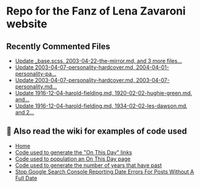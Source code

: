 # Repo for the Fanz of Lena Zavaroni website

## Recently Commented Files
<!-- BLOG-POST-LIST:START -->
- [Update _base.scss, 2003-04-22-the-mirror.md, and 3 more files...](https://github.com/FanzOfLenaZavaroni/fanzoflenazavaroni.github.io/commit/bd3e2d911873a9def00d80e1de0453d388c16936)
- [Update 2003-04-07-personality-hardcover.md, 2004-04-01-personality-pa…](https://github.com/FanzOfLenaZavaroni/fanzoflenazavaroni.github.io/commit/03aefc2ace0ab4ebbb54bbda1f33abd7687cda81)
- [Update 2003-04-07-personality-hardcover.md, 2003-04-07-personality.md…](https://github.com/FanzOfLenaZavaroni/fanzoflenazavaroni.github.io/commit/de59423168e1f649b0d964f9786f2f1381efb384)
- [Update 1916-12-04-harold-fielding.md, 1920-02-02-hughie-green.md, and…](https://github.com/FanzOfLenaZavaroni/fanzoflenazavaroni.github.io/commit/34b5a6f69dcb2c94856b4710113d1f92349921a5)
- [Update 1916-12-04-harold-fielding.md, 1934-02-02-les-dawson.md, and 2…](https://github.com/FanzOfLenaZavaroni/fanzoflenazavaroni.github.io/commit/8590a4d6c752ce914aa2949fa27033334822080f)
<!-- BLOG-POST-LIST:END -->

## :notebook: Also read the wiki for examples of code used
* [Home](https://github.com/FanzOfLenaZavaroni/fanzoflenazavaroni.github.io/wiki)
* [Code used to generate the "On This Day" links](https://github.com/FanzOfLenaZavaroni/fanzoflenazavaroni.github.io/wiki/On-This-Day-Code)
* [Code used to population an On This Day page](https://github.com/FanzOfLenaZavaroni/fanzoflenazavaroni.github.io/wiki/Code-used-to-population-an-On-This-Day-page)
* [Code used to generate the number of years that have past](https://github.com/FanzOfLenaZavaroni/fanzoflenazavaroni.github.io/wiki/Number-of-years-gone-by-code)
* [Stop Google Search Console Reporting Date Errors For Posts Without A Full Date](https://github.com/FanzOfLenaZavaroni/fanzoflenazavaroni.github.io/wiki/Stop-Google-Search-Console-Reporting-Date-Errors-For-Posts-Without-A-Full-Date)
